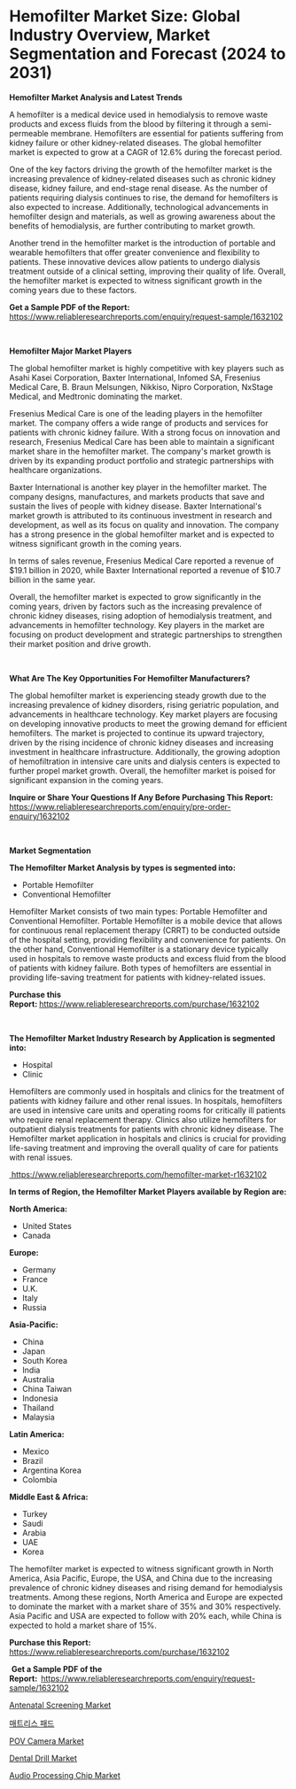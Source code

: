 <p><h1>Hemofilter Market Size: Global Industry Overview, Market Segmentation and Forecast (2024 to 2031)</h1></p><p><strong>Hemofilter Market Analysis and Latest Trends</strong></p>
<p><p>A hemofilter is a medical device used in hemodialysis to remove waste products and excess fluids from the blood by filtering it through a semi-permeable membrane. Hemofilters are essential for patients suffering from kidney failure or other kidney-related diseases. The global hemofilter market is expected to grow at a CAGR of 12.6% during the forecast period.</p><p>One of the key factors driving the growth of the hemofilter market is the increasing prevalence of kidney-related diseases such as chronic kidney disease, kidney failure, and end-stage renal disease. As the number of patients requiring dialysis continues to rise, the demand for hemofilters is also expected to increase. Additionally, technological advancements in hemofilter design and materials, as well as growing awareness about the benefits of hemodialysis, are further contributing to market growth.</p><p>Another trend in the hemofilter market is the introduction of portable and wearable hemofilters that offer greater convenience and flexibility to patients. These innovative devices allow patients to undergo dialysis treatment outside of a clinical setting, improving their quality of life. Overall, the hemofilter market is expected to witness significant growth in the coming years due to these factors.</p></p>
<p><strong>Get a Sample PDF of the Report:&nbsp;</strong> <a href="https://www.reliableresearchreports.com/enquiry/request-sample/1632102">https://www.reliableresearchreports.com/enquiry/request-sample/1632102</a></p>
<p>&nbsp;</p>
<p><strong>Hemofilter Major Market Players</strong></p>
<p><p>The global hemofilter market is highly competitive with key players such as Asahi Kasei Corporation, Baxter International, Infomed SA, Fresenius Medical Care, B. Braun Melsungen, Nikkiso, Nipro Corporation, NxStage Medical, and Medtronic dominating the market.</p><p>Fresenius Medical Care is one of the leading players in the hemofilter market. The company offers a wide range of products and services for patients with chronic kidney failure. With a strong focus on innovation and research, Fresenius Medical Care has been able to maintain a significant market share in the hemofilter market. The company's market growth is driven by its expanding product portfolio and strategic partnerships with healthcare organizations.</p><p>Baxter International is another key player in the hemofilter market. The company designs, manufactures, and markets products that save and sustain the lives of people with kidney disease. Baxter International's market growth is attributed to its continuous investment in research and development, as well as its focus on quality and innovation. The company has a strong presence in the global hemofilter market and is expected to witness significant growth in the coming years.</p><p>In terms of sales revenue, Fresenius Medical Care reported a revenue of $19.1 billion in 2020, while Baxter International reported a revenue of $10.7 billion in the same year.</p><p>Overall, the hemofilter market is expected to grow significantly in the coming years, driven by factors such as the increasing prevalence of chronic kidney diseases, rising adoption of hemodialysis treatment, and advancements in hemofilter technology. Key players in the market are focusing on product development and strategic partnerships to strengthen their market position and drive growth.</p></p>
<p>&nbsp;</p>
<p><strong>What Are The Key Opportunities For Hemofilter Manufacturers?</strong></p>
<p><p>The global hemofilter market is experiencing steady growth due to the increasing prevalence of kidney disorders, rising geriatric population, and advancements in healthcare technology. Key market players are focusing on developing innovative products to meet the growing demand for efficient hemofilters. The market is projected to continue its upward trajectory, driven by the rising incidence of chronic kidney diseases and increasing investment in healthcare infrastructure. Additionally, the growing adoption of hemofiltration in intensive care units and dialysis centers is expected to further propel market growth. Overall, the hemofilter market is poised for significant expansion in the coming years.</p></p>
<p><strong>Inquire or Share Your Questions If Any Before Purchasing This Report:</strong> <a href="https://www.reliableresearchreports.com/enquiry/pre-order-enquiry/1632102">https://www.reliableresearchreports.com/enquiry/pre-order-enquiry/1632102</a></p>
<p>&nbsp;</p>
<p><strong>Market Segmentation</strong></p>
<p><strong>The Hemofilter Market Analysis by types is segmented into:</strong></p>
<p><ul><li>Portable Hemofilter</li><li>Conventional Hemofilter</li></ul></p>
<p><p>Hemofilter Market consists of two main types: Portable Hemofilter and Conventional Hemofilter. Portable Hemofilter is a mobile device that allows for continuous renal replacement therapy (CRRT) to be conducted outside of the hospital setting, providing flexibility and convenience for patients. On the other hand, Conventional Hemofilter is a stationary device typically used in hospitals to remove waste products and excess fluid from the blood of patients with kidney failure. Both types of hemofilters are essential in providing life-saving treatment for patients with kidney-related issues.</p></p>
<p><strong>Purchase this Report:&nbsp;</strong><a href="https://www.reliableresearchreports.com/purchase/1632102">https://www.reliableresearchreports.com/purchase/1632102</a></p>
<p>&nbsp;</p>
<p><strong>The Hemofilter Market Industry Research by Application is segmented into:</strong></p>
<p><ul><li>Hospital</li><li>Clinic</li></ul></p>
<p><p>Hemofilters are commonly used in hospitals and clinics for the treatment of patients with kidney failure and other renal issues. In hospitals, hemofilters are used in intensive care units and operating rooms for critically ill patients who require renal replacement therapy. Clinics also utilize hemofilters for outpatient dialysis treatments for patients with chronic kidney disease. The Hemofilter market application in hospitals and clinics is crucial for providing life-saving treatment and improving the overall quality of care for patients with renal issues.</p></p>
<p><a href="https://www.reliableresearchreports.com/hemofilter-market-r1632102">&nbsp;https://www.reliableresearchreports.com/hemofilter-market-r1632102</a></p>
<p><strong>In terms of Region, the Hemofilter Market Players available by Region are:</strong></p>
<p>
    <p> <strong> North America: </strong>
        <ul>
            <li>United States</li>
            <li>Canada</li>
        </ul>
        </p> 
    <p> <strong> Europe: </strong>
        <ul>
            <li>Germany</li>
            <li>France</li>
            <li>U.K.</li>
            <li>Italy</li>
            <li>Russia</li>
        </ul>
        </p> 
    <p> <strong> Asia-Pacific: </strong>
        <ul>
            <li>China</li>
            <li>Japan</li>
            <li>South Korea</li>
            <li>India</li>
            <li>Australia</li>
            <li>China Taiwan</li>
            <li>Indonesia</li>
            <li>Thailand</li>
            <li>Malaysia</li>
        </ul>
        </p> 
    <p> <strong> Latin America: </strong>
        <ul>
            <li>Mexico</li>
            <li>Brazil</li>
            <li>Argentina Korea</li>
            <li>Colombia</li>
        </ul>
        </p> 
    <p> <strong> Middle East & Africa: </strong>
        <ul>
            <li>Turkey</li>
            <li>Saudi</li>
            <li>Arabia</li>
            <li>UAE</li>
            <li>Korea</li>
        </ul>
    </p>
    </p>
<p><p>The hemofilter market is expected to witness significant growth in North America, Asia Pacific, Europe, the USA, and China due to the increasing prevalence of chronic kidney diseases and rising demand for hemodialysis treatments. Among these regions, North America and Europe are expected to dominate the market with a market share of 35% and 30% respectively. Asia Pacific and USA are expected to follow with 20% each, while China is expected to hold a market share of 15%.</p></p>
<p><strong>Purchase this Report: </strong><a href="https://www.reliableresearchreports.com/purchase/1632102">https://www.reliableresearchreports.com/purchase/1632102</a></p>
<p>&nbsp;<strong>Get a Sample PDF of the Report:&nbsp;&nbsp;</strong><a href="https://www.reliableresearchreports.com/enquiry/request-sample/1632102">https://www.reliableresearchreports.com/enquiry/request-sample/1632102</a></p>
<p><strong></strong></p>
<p><p><a href="https://issuu.com/reportprime-2/docs/antenatal-screening-market-size-2030.pptx">Antenatal Screening Market</a></p><p><a href="https://medium.com/@puputzim_20688/%EB%A7%A4%ED%8A%B8%EB%A6%AC%EC%8A%A4-%ED%8C%A8%EB%93%9C-%EC%82%B0%EC%97%85-%EB%B6%84%EC%84%9D-%EB%B3%B4%EA%B3%A0%EC%84%9C-%EC%8B%9C%EC%9E%A5-%EA%B7%9C%EB%AA%A8%EA%B0%80-4-1-%EC%9D%98-cagr%EB%A1%9C-%EC%A6%9D%EA%B0%80%ED%95%98%EA%B3%A0-%EC%9E%88%EC%9C%BC%EB%A9%B0-2024%EB%85%84%EB%B6%80%ED%84%B0-2031%EB%85%84%EA%B9%8C%EC%A7%80%EC%9D%98-%EA%B8%B0%EA%B0%84-%EB%8F%99%EC%95%88-%EC%9D%91%EC%9A%A9-%EB%B6%84%EC%95%BC-%EC%9C%A0%ED%98%95-%EB%B0%8F-%EC%A7%80%EC%97%AD%EC%97%90-%EB%8C%80%ED%95%9C-%EC%98%88%EC%B8%A1%EB%90%9C%EB%8B%A4-e5f7f1b8a603">매트리스 패드</a></p><p><a href="https://medium.com/@patriciahanson2013/pov-camera-market-share-size-trends-industry-analysis-report-by-application-sports-and-13b76cae5404">POV Camera Market</a></p><p><a href="https://github.com/brendafegmorris532/Market-Research-Report-List-2/blob/main/dental-drill-market.md">Dental Drill Market</a></p><p><a href="https://medium.com/@carol.alsopr44536/audio-processing-chip-market-analysis-report-global-insights-by-region-type-b02193398571">Audio Processing Chip Market</a></p></p>